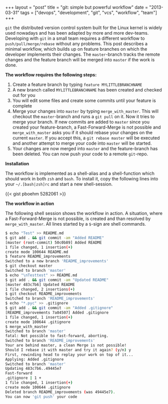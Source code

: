 +++
layout = "post"
title = "git: simple but powerful workflow"
date = "2013-03-31"
tags = ["devops", "development", "git", "vcs", "workflow", "team"]
+++

`git` the distributed version control system built for the Linux kernel is widely used
nowadays and has been adapted by more and more dev-teams. Developing with `git`
in a small team requires a different workflow to `push/pull/merge/rebase`
without any problems. This post describes a minimal workflow, which builds up on
feature branches on which the developer implements their changes. The
`master`-branch tracks the remote changes and the feature branch will be merged
into `master` if the work is done.

<!--more-->

__The workflow requires the following steps:__

1. Create a feature branch by typing `feature MYLITTLEBRANCHNAME`
2. A new branch called `MYLITTLEBRANCHNAME` has been created and checked out for you
3. You will edit some files and create some commits until your feature is complete
4. Merge your changes into `master` by typing `merge_with_master`. This will
   checkout the `master`-branch and runs a `git pull` on it. Now it tries to merge your
   branch. If new commits are added to `master` since you created your
   feature-branch, a Fast-Forward-Merge is not possible and `merge_with_master`
   asks you if it should rebase your changes on the current `master`. If you
   accept this, a `git rebase master` will be executed and another attempt to
   merge your code into `master` will be started.
5. Your changes are now merged into `master` and the feature-branch has been
   deleted. You can now push your code to a remote `git`-repo.

__Installation__

The workflow is implemented as a shell-alias and a shell-function which should
work in both `zsh` and `bash`. To install it, copy the following lines into
your `~/.[bash|zsh]rc` and start a new shell-session.

{{< gist pboehm 5282061 >}}

__The workflow in action__

The following shell session shows the workflow in action. A situation, where a
Fast-Forward-Merge is not possible, is created and than resolved by
`merge_with_master`. All lines started by a `$`-sign are shell commands.

``` bash
$ echo "Test" >> README.md
$ git add . && git commit -am "Added README"
[master (root-commit) 50c0b89] Added README
1 file changed, 1 insertion(+)
create mode 100644 README.md
$ feature README_improvements
Switched to a new branch 'README_improvements'
$ git checkout master
Switched to branch 'master'
$ echo "\nTesttest" >> README.md
$ git add . && git commit -am "Updated README"
[master 483c7b6] Updated README
1 file changed, 2 insertions(+)
$ git checkout README_improvements
Switched to branch 'README_improvements'
$ echo "*.pyc" >> .gitignore
$ git add . && git commit -am "Added .gitignore"
[README_improvements 7a84507] Added .gitignore
1 file changed, 1 insertion(+)
create mode 100644 .gitignore
$ merge_with_master
Switched to branch 'master'
fatal: Not possible to fast-forward, aborting.
Switched to branch 'README_improvements'
Your are behind master, a clean Merge is not possible!
Should I rebase it with master and try it again? (y/n) y
First, rewinding head to replay your work on top of it...
Applying: Added .gitignore
Switched to branch 'master'
Updating 483c7b6..49445e7
Fast-forward
.gitignore | 1 +
1 file changed, 1 insertion(+)
create mode 100644 .gitignore
Deleted branch README_improvements (was 49445e7).
You can now 'git push' your code
```
